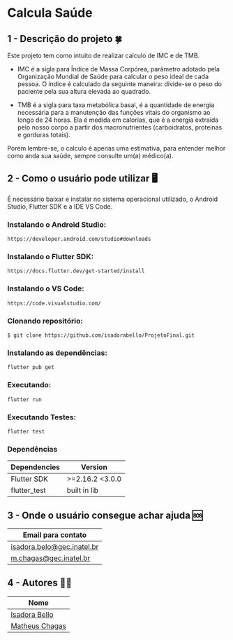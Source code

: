 # Calcula Saúde
## 1 - Descrição do projeto :four_leaf_clover:

Este projeto tem como intuito de realizar calculo de IMC e de TMB.
 - IMC é a sigla para Índice de Massa Corpórea, parâmetro adotado pela Organização Mundial de Saúde para calcular o peso ideal de cada pessoa. 
 O índice é calculado da seguinte maneira: divide-se o peso do paciente pela sua altura elevada ao quadrado.

- TMB é a sigla para  taxa metabólica basal, é a quantidade de energia necessária para a manutenção das funções vitais do organismo ao longo de 24 horas. Ela é medida em calorias, que é a energia extraída pelo nosso corpo a partir dos macronutrientes (carboidratos, proteínas e gorduras totais).

Porém lembre-se, o calculo é apenas uma estimativa, para entender melhor como anda sua saúde, sempre consulte um(a) médico(a).

## 2 - Como o usuário pode utilizar :desktop_computer:
É necessário baixar e instalar no sistema operacional utilizado, o Android Studio, Flutter SDK e a IDE VS Code.

### Instalando o Android Studio:
```
https://developer.android.com/studio#downloads
``` 

### Instalando o Flutter SDK:
```
https://docs.flutter.dev/get-started/install
```

### Instalando o VS Code:
```
https://code.visualstudio.com/
```

### Clonando repositório:
```
$ git clone https://github.com/isadorabello/ProjetoFinal.git
``` 

### Instalando as dependências:
```
flutter pub get
```

### Executando:
```
flutter run
```

### Executando Testes:
```
flutter test
```

### Dependências	

| **Dependencies** | **Version**  |
|------------------|--------------|
| Flutter SDK | >=2.16.2 <3.0.0 |
| flutter_test | built in lib |

## 3 - Onde o usuário consegue achar ajuda 	:sos:

|**Email para contato**       |
|-----------------|
|isadora.belo@gec.inatel.br|
|m.chagas@gec.inatel.br|

## 4 - Autores :curly_haired_man:
 
| **Nome**        |
|-----------------|
| [Isadora Bello](https://github.com/isadorabello)|
| [Matheus Chagas](https://github.com/Matheusilva431) |
